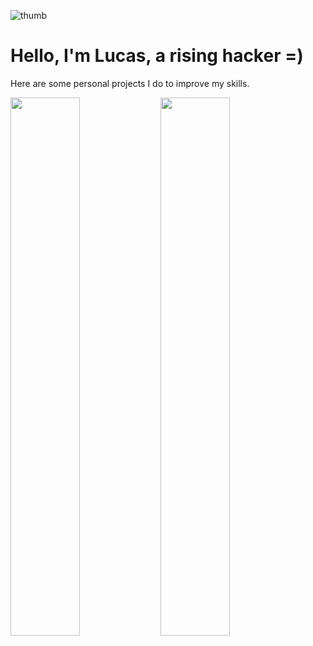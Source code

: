 ![thumb](./thumbnail.jpg)
# Hello, I'm Lucas, a rising hacker =)

Here are some personal projects I do to improve my skills.

<img align="left" width="47%" src="https://github-readme-stats.vercel.app/api?username=th3l1ghtd3m0n&show_icons=true&bg_color=1e1e2e&text_color=cdd6f4&icon_color=cba6f7&title_color=94e2d5" />

<img align="left" width="47%" src="https://github-readme-stats.vercel.app/api/top-langs/?username=th3l1ghtd3m0n&show_icons=true&bg_color=1e1e2e&text_color=cdd6f4&icon_color=cba6f7&title_color=94e2d5" />
